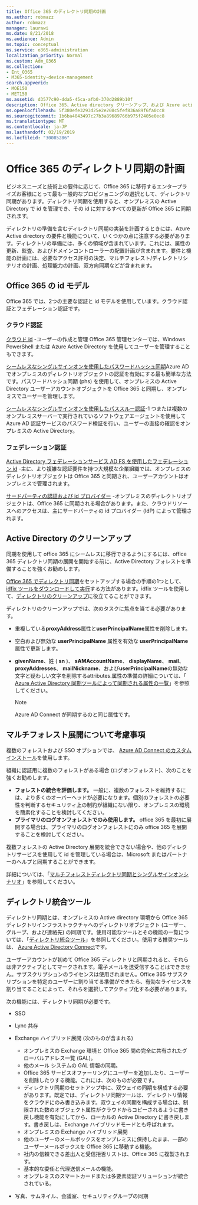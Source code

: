 ```yaml
---
title: Office 365 のディレクトリ同期の計画
ms.author: robmazz
author: robmazz
manager: laurawi
ms.date: 8/21/2018
ms.audience: Admin
ms.topic: conceptual
ms.service: o365-administration
localization_priority: Normal
ms.custom: Adm_O365
ms.collection:
- Ent_O365
- M365-identity-device-management
search.appverid:
- MOE150
- MET150
ms.assetid: d3577c90-dda5-45ca-afb0-370d2889b10f
description: Office 365、Active directory クリーンアップ、および Azure active directory Connect ツールとのディレクトリ同期について説明します。
ms.openlocfilehash: 5f380efe3293d25e2e208c5fef836a89f6fa0cc8
ms.sourcegitcommit: 1b6ba4043497c27b3a89689766b975f2405e0ec8
ms.translationtype: MT
ms.contentlocale: ja-JP
ms.lasthandoff: 02/19/2019
ms.locfileid: "30085286"
---
```

# <a name="plan-for-directory-synchronization-for-office-365"></a>Office 365 のディレクトリ同期の計画
ビジネスニーズと技術上の要件に応じて、Office 365 に移行するエンタープライズお客様にとって最も一般的なプロビジョニングの選択として、ディレクトリ同期があります。ディレクトリ同期を使用すると、オンプレミスの Active Directory で id を管理でき、その id に対するすべての更新が Office 365 に同期されます。
  
ディレクトリの準備を含むディレクトリ同期の実装を計画するときには、Azure Active directory の要件と機能について、いくつかの点に注意する必要があります。ディレクトリの準備には、多くの領域が含まれています。これには、属性の更新、監査、およびドメインコントローラーの配置計画が含まれます。要件と機能の計画には、必要なアクセス許可の決定、マルチフォレスト/ディレクトリシナリオの計画、処理能力の計画、双方向同期などが含まれます。
  
## <a name="office-365-identity-models"></a>Office 365 の id モデル
Office 365 では、2つの主要な認証と id モデルを使用しています。クラウド認証とフェデレーション認証です。
  
### <a name="cloud-authentication"></a>クラウド認証
[クラウド id](about-office-365-identity.md) -ユーザーの作成と管理 Office 365 管理センターでは、Windows PowerShell または Azure Active Directory を使用してユーザーを管理することもできます。 
  
[シームレスなシングルサインオンを使用したパスワードハッシュ同期](about-office-365-identity.md)Azure AD でオンプレミスのディレクトリオブジェクトの認証を有効にする最も簡単な方法です。パスワードハッシュ同期 (phs) を使用して、オンプレミスの Active Directory ユーザーアカウントオブジェクトを Office 365 と同期し、オンプレミスでユーザーを管理します。 
  
[シームレスなシングルサインオンを使用したパススルー認証](about-office-365-identity.md)-1 つまたは複数のオンプレミスサーバーで実行されているソフトウェアエージェントを使用して Azure AD 認証サービスのパスワード検証を行い、ユーザーの直接の確認をオンプレミスの Active Directory。 
  
### <a name="federated-authentication"></a>フェデレーション認証
[Active Directory フェデレーションサービス AD FS を使用したフェデレーション id](about-office-365-identity.md) -主に、より複雑な認証要件を持つ大規模な企業組織では、オンプレミスのディレクトリオブジェクトは Office 365 と同期され、ユーザーアカウントはオンプレミスで管理されます。 
  
[サードパーティの認証および id プロバイダー](about-office-365-identity.md) -オンプレミスのディレクトリオブジェクトは、Office 365 に同期される場合があります。また、クラウドリソースへのアクセスは、主にサードパーティの id プロバイダー (IdP) によって管理されます。 
  
## <a name="active-directory-cleanup"></a>Active Directory のクリーンアップ
同期を使用して office 365 にシームレスに移行できるようにするには、office 365 ディレクトリ同期の展開を開始する前に、Active Directory フォレストを準備することを強くお勧めします。
  
[Office 365 でディレクトリ同期](set-up-directory-synchronization.md)をセットアップする場合の手順の1つとして、 [idfix ツールをダウンロードして実行](install-and-run-idfix.md)する方法があります。idfix ツールを使用して、[ディレクトリのクリーンアップ](prepare-directory-attributes-for-synch-with-idfix.md)に役立てることができます。
  
ディレクトリのクリーンアップでは、次のタスクに焦点を当てる必要があります。

- 重複している**proxyAddress**属性と**userPrincipalName**属性を削除します。
- 空白および無効な **userPrincipalName** 属性を有効な **userPrincipalName** 属性で更新します。
- **givenName**、姓 ( **sn** )、 **sAMAccountName**、 **displayName**、 **mail**、 **proxyAddresses**、 **mailNickname**、および**userPrincipalName**の無効な文字と疑わしい文字を削除するattributes.属性の準備の詳細については、「 [Azure Active Directory 同期ツールによって同期される属性の一覧](https://go.microsoft.com/fwlink/p/?LinkId=396719)」を参照してください。
    
    > [!NOTE]
    > Azure AD Connect が同期するのと同じ属性です。 
  
## <a name="multiforest-deployment-considerations"></a>マルチフォレスト展開について考慮事項
複数のフォレストおよび SSO オプションでは、 [Azure AD Connect のカスタムインストール](https://go.microsoft.com/fwlink/p/?LinkId=698430)を使用します。
  
組織に認証用に複数のフォレストがある場合 (ログオンフォレスト)、次のことを強くお勧めします。
  
- **フォレストの統合を評価します。** 一般に、複数のフォレストを維持するには、より多くのオーバーヘッドが必要になります。個別のフォレストの必要性を判断するセキュリティ上の制約が組織にない限り、オンプレミスの環境を簡素化することを検討してください。
- **プライマリのログオンフォレストでのみ使用します。** office 365 を最初に展開する場合は、プライマリのログオンフォレストにのみ office 365 を展開することを検討してください。 
    
複数フォレストの Active Directory 展開を統合できない場合や、他のディレクトリサービスを使用して id を管理している場合は、Microsoft またはパートナーのヘルプと同期することができます。
  
詳細については、「[マルチフォレストディレクトリ同期とシングルサインオンシナリオ](https://go.microsoft.com/fwlink/p/?LinkId=525321)」を参照してください。
  
## <a name="directory-integration-tools"></a>ディレクトリ統合ツール
ディレクトリ同期とは、オンプレミスの Active directory 環境から Office 365 ディレクトリインフラストラクチャへのディレクトリオブジェクト (ユーザー、グループ、および連絡先) の同期です。使用可能なツールとその機能の一覧については、「[ディレクトリ統合ツール](https://go.microsoft.com/fwlink/p/?LinkID=510956)」を参照してください。使用する推奨ツールは、 [Azure Active Directory Connect](https://go.microsoft.com/fwlink/?LinkId=525323)です。
  
ユーザーアカウントが初めて Office 365 ディレクトリと同期されると、それらは非アクティブとしてマークされます。電子メールを送受信することはできません。サブスクリプションのライセンスは使用されません。Office 365 サブスクリプションを特定のユーザーに割り当てる準備ができたら、有効なライセンスを割り当てることによって、それらを選択してアクティブ化する必要があります。
  
次の機能には、ディレクトリ同期が必要です。
  
- SSO
    
- Lync 共存
    
- Exchange ハイブリッド展開 (次のものが含まれる)
    
  - オンプレミスの Exchange 環境と Office 365 間の完全に共有されたグローバルアドレス一覧 (GAL)。
  - 他のメール システムの GAL 情報の同期。
  - Office 365 サービスオファーリングにユーザーを追加したり、ユーザーを削除したりする機能。これには、次のものが必要です。
  - ディレクトリ同期のセットアップ中に、双ウェイの同期を構成する必要があります。既定では、ディレクトリ同期ツールは、ディレクトリ情報をクラウドにのみ書き込みます。双ウェイの同期を構成する場合は、制限された数のオブジェクト属性がクラウドからコピーされるように書き戻し機能を有効にしてから、ローカルの Active Directory に書き戻します。書き戻しは、Exchange ハイブリッドモードとも呼ばれます。 
  - オンプレミスの Exchange ハイブリッド展開
  - 他のユーザーのメールボックスをオンプレミスに保持したまま、一部のユーザーメールボックスを Office 365 に移動する機能。
  - 社内の信頼できる差出人と受信拒否リストは、Office 365 に複製されます。
  - 基本的な委任と代理送信メールの機能。
  - オンプレミスのスマートカードまたは多要素認証ソリューションが統合されている。
    
- 写真、サムネイル、会議室、セキュリティグループの同期
